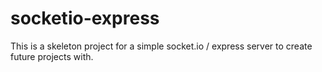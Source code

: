 # socketio-express

This is a skeleton project for a simple socket.io / express server to create future projects with.
